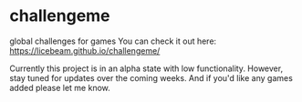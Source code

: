 # challengeme

global challenges for games
You can check it out here: https://licebeam.github.io/challengeme/

Currently this project is in an alpha state with low functionality. However, stay tuned for updates over the coming weeks. And if you'd like any games added please let me know.
